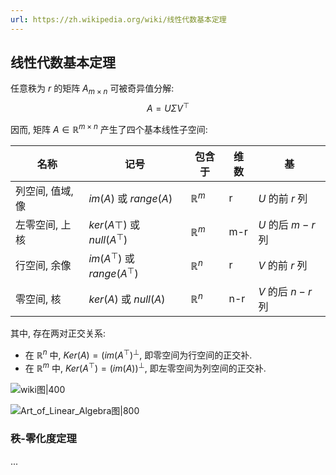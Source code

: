 ```yaml
---
url: https://zh.wikipedia.org/wiki/线性代数基本定理
---
```


## 线性代数基本定理

任意秩为 $r$ 的矩阵 $A_{m\times n}$ 可被奇异值分解: $$A=U\Sigma V^\top$$

因而, 矩阵 $A\in \mathbb{R}^{m\times n}$ 产生了四个基本线性子空间:

| 名称             | 记号                            | 包含于           | 维数 | 基                |
| ---------------- | ------------------------------- | ---------------- | ---- | ----------------- |
| 列空间, 值域, 像 | $im(A)$ 或 $range(A)$           | $\mathbb{R}^{m}$ | r    | $U$ 的前 $r$ 列   |
| 左零空间, 上核   | $ker(A\top)$ 或 $null(A^\top)$  | $\mathbb{R}^{m}$ | m-r  | $U$ 的后 $m-r$ 列 |
| 行空间, 余像     | $im(A^\top)$ 或 $range(A^\top)$ | $\mathbb{R}^{n}$ | r    | $V$ 的前 $r$ 列   |
| 零空间, 核       | $ker(A)$ 或 $null(A)$           | $\mathbb{R}^{n}$ | n-r  | $V$ 的后 $n-r$ 列    | 

其中, 存在两对正交关系:
- 在 $\mathbb{R}^{n}$ 中, $Ker(A)=(im(A^{\top})^{\bot}$, 即零空间为行空间的正交补.
- 在 $\mathbb{R}^{m}$ 中, $Ker(A^\top)=(im(A))^\bot$, 即左零空间为列空间的正交补.

![wiki图|400](../../../attach/矩阵四个线性子空间2.png)

![Art_of_Linear_Algebra图|800](../../../attach/矩阵四个线性子空间.png)

### 秩-零化度定理

...